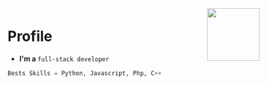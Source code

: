<img align='right' src='https://cdn.discordapp.com/emojis/810934476711919646.png?v=1' width='105'>

# Profile

<ul>
   <li><strong>I'm a </strong><code>full-stack developer</code></li>
</ul>

```py
Bests Skills = Python, Javascript, Php, C++
```
